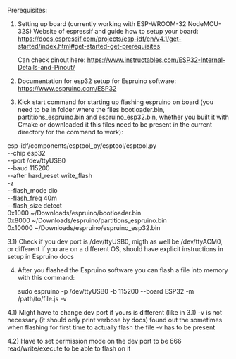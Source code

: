 Prerequisites: 

1) Setting up board (currently working with ESP-WROOM-32 NodeMCU-32S)
	Website of espressif and guide how to setup your board:
	https://docs.espressif.com/projects/esp-idf/en/v4.1/get-started/index.html#get-started-get-prerequisites

	Can check pinout here: 
	https://www.instructables.com/ESP32-Internal-Details-and-Pinout/
	
2) Documentation for esp32 setup for Espruino software: 
	https://www.espruino.com/ESP32
	
	
3) Kick start command for starting up flashing espruino on board (you need to be in folder where the files bootloader.bin, partitions_espruino.bin and espruino_esp32.bin, whether you built it with Cmake or downloaded it this files need to be present in the current directory for the command to work): 
	
esp-idf/components/esptool_py/esptool/esptool.py    \
--chip esp32                                \
--port /dev/ttyUSB0                         \
--baud 115200                               \
--after hard_reset write_flash              \
-z                                          \
--flash_mode dio                            \
--flash_freq 40m                            \
--flash_size detect                         \
0x1000 ~/Downloads/espruino/bootloader.bin                       \
0x8000 ~/Downloads/espruino/partitions_espruino.bin              \
0x10000 ~/Downloads/espruino/espruino_esp32.bin


3.1) Check if you dev port is /dev/ttyUSB0, migth as well be /dev/ttyACM0, or different if you are on a different OS, should have explicit instructions in setup in Espruino docs

4) After you flashed the Espruino software you can flash a file into memory with this command:
	
	sudo espruino -p /dev/ttyUSB0 -b 115200 --board ESP32 -m /path/to/file.js -v
	
4.1) Might have to change dev port if yours is different (like in 3.1)
	-v is not necessary (it should only print verbose by docs) found out the sometimes when flashing for first time to actually flash the file -v has to be present
	
4.2) Have to set permission mode on the dev port to be 666 read/write/execute to be able to flash on it 
